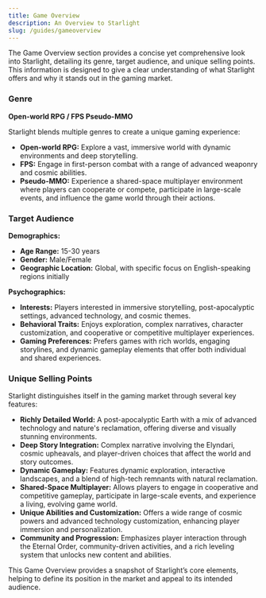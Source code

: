 ```yaml
---
title: Game Overview
description: An Overview to Starlight
slug: /guides/gameoverview
---
```


The Game Overview section provides a concise yet comprehensive look into Starlight, detailing its genre, target audience, and unique selling points. This information is designed to give a clear understanding of what Starlight offers and why it stands out in the gaming market.

### Genre

**Open-world RPG / FPS Pseudo-MMO**

Starlight blends multiple genres to create a unique gaming experience:
- **Open-world RPG:** Explore a vast, immersive world with dynamic environments and deep storytelling.
- **FPS:** Engage in first-person combat with a range of advanced weaponry and cosmic abilities.
- **Pseudo-MMO:** Experience a shared-space multiplayer environment where players can cooperate or compete, participate in large-scale events, and influence the game world through their actions.

### Target Audience

**Demographics:**
- **Age Range:** 15-30 years
- **Gender:** Male/Female
- **Geographic Location:** Global, with specific focus on English-speaking regions initially

**Psychographics:**
- **Interests:** Players interested in immersive storytelling, post-apocalyptic settings, advanced technology, and cosmic themes.
- **Behavioral Traits:** Enjoys exploration, complex narratives, character customization, and cooperative or competitive multiplayer experiences.
- **Gaming Preferences:** Prefers games with rich worlds, engaging storylines, and dynamic gameplay elements that offer both individual and shared experiences.

### Unique Selling Points

Starlight distinguishes itself in the gaming market through several key features:
- **Richly Detailed World:** A post-apocalyptic Earth with a mix of advanced technology and nature's reclamation, offering diverse and visually stunning environments.
- **Deep Story Integration:** Complex narrative involving the Elyndari, cosmic upheavals, and player-driven choices that affect the world and story outcomes.
- **Dynamic Gameplay:** Features dynamic exploration, interactive landscapes, and a blend of high-tech remnants with natural reclamation.
- **Shared-Space Multiplayer:** Allows players to engage in cooperative and competitive gameplay, participate in large-scale events, and experience a living, evolving game world.
- **Unique Abilities and Customization:** Offers a wide range of cosmic powers and advanced technology customization, enhancing player immersion and personalization.
- **Community and Progression:** Emphasizes player interaction through the Eternal Order, community-driven activities, and a rich leveling system that unlocks new content and abilities.

This Game Overview provides a snapshot of Starlight’s core elements, helping to define its position in the market and appeal to its intended audience.